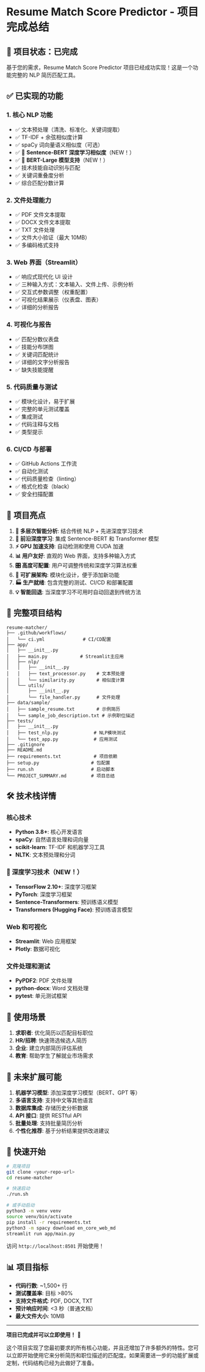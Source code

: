 # Resume Match Score Predictor - 项目完成总结

## 🎉 项目状态：已完成

基于您的需求，Resume Match Score Predictor 项目已经成功实现！这是一个功能完整的 NLP 简历匹配工具。

## ✅ 已实现的功能

### 1. 核心 NLP 功能

- ✅ 文本预处理（清洗、标准化、关键词提取）
- ✅ TF-IDF + 余弦相似度计算
- ✅ spaCy 词向量语义相似度（可选）
- ✅ 🚀 **Sentence-BERT 深度学习相似度**（NEW！）
- ✅ 🎯 **BERT-Large 模型支持**（NEW！）
- ✅ 技术技能自动识别与匹配
- ✅ 关键词重叠度分析
- ✅ 综合匹配分数计算

### 2. 文件处理能力

- ✅ PDF 文件文本提取
- ✅ DOCX 文件文本提取
- ✅ TXT 文件处理
- ✅ 文件大小验证（最大 10MB）
- ✅ 多编码格式支持

### 3. Web 界面（Streamlit）

- ✅ 响应式现代化 UI 设计
- ✅ 三种输入方式：文本输入、文件上传、示例分析
- ✅ 交互式参数调整（权重配置）
- ✅ 可视化结果展示（仪表盘、图表）
- ✅ 详细的分析报告

### 4. 可视化与报告

- ✅ 匹配分数仪表盘
- ✅ 技能分布饼图
- ✅ 关键词匹配统计
- ✅ 详细的文字分析报告
- ✅ 缺失技能提醒

### 5. 代码质量与测试

- ✅ 模块化设计，易于扩展
- ✅ 完整的单元测试覆盖
- ✅ 集成测试
- ✅ 代码注释与文档
- ✅ 类型提示

### 6. CI/CD 与部署

- ✅ GitHub Actions 工作流
- ✅ 自动化测试
- ✅ 代码质量检查（linting）
- ✅ 格式化检查（black）
- ✅ 安全扫描配置

## 🚀 项目亮点

1. **🧠 多层次智能分析**: 结合传统 NLP + 先进深度学习技术
2. **🚀 前沿深度学习**: 集成 Sentence-BERT 和 Transformer 模型
3. **⚡ GPU 加速支持**: 自动检测和使用 CUDA 加速
4. **📊 用户友好**: 直观的 Web 界面，支持多种输入方式
5. **🎛️ 高度可配置**: 用户可调整传统和深度学习算法权重
6. **🔧 可扩展架构**: 模块化设计，便于添加新功能
7. **🏭 生产就绪**: 包含完整的测试、CI/CD 和部署配置
8. **💡 智能回退**: 当深度学习不可用时自动回退到传统方法

## 📁 完整项目结构

```
resume-matcher/
├── .github/workflows/
│   └── ci.yml              # CI/CD配置
├── app/
│   ├── __init__.py
│   ├── main.py            # Streamlit主应用
│   ├── nlp/
│   │   ├── __init__.py
│   │   ├── text_processor.py    # 文本预处理
│   │   └── similarity.py        # 相似度计算
│   └── utils/
│       ├── __init__.py
│       └── file_handler.py      # 文件处理
├── data/sample/
│   ├── sample_resume.txt        # 示例简历
│   └── sample_job_description.txt # 示例职位描述
├── tests/
│   ├── __init__.py
│   ├── test_nlp.py             # NLP模块测试
│   └── test_app.py             # 应用测试
├── .gitignore
├── README.md
├── requirements.txt            # 项目依赖
├── setup.py                   # 包配置
├── run.sh                     # 启动脚本
└── PROJECT_SUMMARY.md         # 项目总结
```

## 🛠 技术栈详情

### 核心技术

- **Python 3.8+**: 核心开发语言
- **spaCy**: 自然语言处理和词向量
- **scikit-learn**: TF-IDF 和机器学习工具
- **NLTK**: 文本预处理和分词

### 🚀 深度学习技术（NEW！）

- **TensorFlow 2.10+**: 深度学习框架
- **PyTorch**: 深度学习框架
- **Sentence-Transformers**: 预训练语义模型
- **Transformers (Hugging Face)**: 预训练语言模型

### Web 和可视化

- **Streamlit**: Web 应用框架
- **Plotly**: 数据可视化

### 文件处理和测试

- **PyPDF2**: PDF 文件处理
- **python-docx**: Word 文档处理
- **pytest**: 单元测试框架

## 🎯 使用场景

1. **求职者**: 优化简历以匹配目标职位
2. **HR/招聘**: 快速筛选候选人简历
3. **企业**: 建立内部简历评估系统
4. **教育**: 帮助学生了解就业市场需求

## 🔄 未来扩展可能

1. **机器学习模型**: 添加深度学习模型（BERT、GPT 等）
2. **多语言支持**: 支持中文等其他语言
3. **数据库集成**: 存储历史分析数据
4. **API 接口**: 提供 RESTful API
5. **批量处理**: 支持批量简历分析
6. **个性化推荐**: 基于分析结果提供改进建议

## 🚦 快速开始

```bash
# 克隆项目
git clone <your-repo-url>
cd resume-matcher

# 快速启动
./run.sh

# 或手动启动
python3 -m venv venv
source venv/bin/activate
pip install -r requirements.txt
python3 -m spacy download en_core_web_md
streamlit run app/main.py
```

访问 `http://localhost:8501` 开始使用！

## 📊 项目指标

- **代码行数**: ~1,500+ 行
- **测试覆盖率**: 目标 >80%
- **支持文件格式**: PDF, DOCX, TXT
- **预计响应时间**: <3 秒（普通文档）
- **最大文件大小**: 10MB

---

**项目已完成并可以立即使用！** 🎉

这个项目实现了您最初要求的所有核心功能，并且还增加了许多额外的特性。您可以立即开始使用它来分析简历和职位描述的匹配度。如果需要进一步的功能扩展或定制，代码结构已经为此做好了准备。
